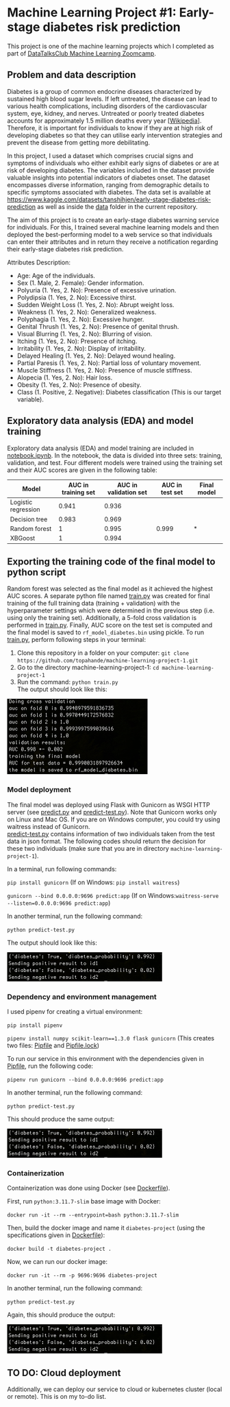 # Machine Learning Project #1: Early-stage diabetes risk prediction  
This project is one of the machine learning projects which I completed as part of [DataTalksClub Machine Learning Zoomcamp](https://github.com/DataTalksClub/machine-learning-zoomcamp). 

## Problem and data description 
Diabetes is a group of common endocrine diseases characterized by sustained high blood sugar levels. If left untreated, the disease can lead to various health complications, including disorders of the cardiovascular system, eye, kidney, and nerves. Untreated or poorly treated diabetes accounts for approximately 1.5 million deaths every year [[Wikipedia](https://en.wikipedia.org/wiki/Diabetes)]. Therefore, it is important for individuals to know if they are at high risk of developing diabetes so that they can utilise early intervention strategies and prevent the disease from getting more debilitating.  

In this project, I used a dataset which comprises crucial signs and symptoms of individuals who either exhibit early signs of diabetes or are at risk of developing diabetes. The variables included in the dataset provide valuable insights into potential indicators of diabetes onset. The dataset encompasses diverse information, ranging from demographic details to specific symptoms associated with diabetes. The data set is available at https://www.kaggle.com/datasets/tanshihjen/early-stage-diabetes-risk-prediction as well as inside the [data](https://github.com/topahande/machine-learning-project-1/tree/main/data) folder in the current repository.

The aim of this project is to create an early-stage diabetes warning service for individuals. For this, I trained several machine learning models and then deployed the best-performing model to a web service so that individuals can enter their attributes and in return they receive a notification regarding their early-stage diabetes risk prediction. 

Attributes Description:  

- Age: Age of the individuals.  
- Sex (1. Male, 2. Female): Gender information.  
- Polyuria (1. Yes, 2. No): Presence of excessive urination.  
- Polydipsia (1. Yes, 2. No): Excessive thirst.  
- Sudden Weight Loss (1. Yes, 2. No): Abrupt weight loss.  
- Weakness (1. Yes, 2. No): Generalized weakness.  
- Polyphagia (1. Yes, 2. No): Excessive hunger.  
- Genital Thrush (1. Yes, 2. No): Presence of genital thrush.  
- Visual Blurring (1. Yes, 2. No): Blurring of vision.  
- Itching (1. Yes, 2. No): Presence of itching.  
- Irritability (1. Yes, 2. No): Display of irritability.  
- Delayed Healing (1. Yes, 2. No): Delayed wound healing.  
- Partial Paresis (1. Yes, 2. No): Partial loss of voluntary movement.  
- Muscle Stiffness (1. Yes, 2. No): Presence of muscle stiffness.  
- Alopecia (1. Yes, 2. No): Hair loss.  
- Obesity (1. Yes, 2. No): Presence of obesity.  
- Class (1. Positive, 2. Negative): Diabetes classification (This is our target variable). 

## Exploratory data analysis (EDA) and model training  

Exploratory data analysis (EDA) and model training are included in [notebook.ipynb](https://github.com/topahande/machine-learning-project-1/blob/main/notebook.ipynb). In the notebook, the data is divided into three sets: training, validation, and test. Four different models were trained using the training set and their AUC scores are given in the following table:  

| Model | AUC in training set | AUC in validation set | AUC in test set | Final model |
| ----- | --------------------| --------------------- | --------------- | ----------- |
| Logistic regression | 0.941 | 0.936                 |                 |             |
| Decision tree       | 0.983 | 0.969                 |                 |             |
| Random forest       | 1     | 0.995                 | 0.999           |  *          |
| XBGoost             | 1     | 0.994                 |                 |             |

## Exporting the training code of the final model to python script

Random forest was selected as the final model as it achieved the highest AUC scores. A separate python file named [train.py](https://github.com/topahande/machine-learning-project-1/blob/main/train.py) was created for final training of the full training data (training + validation) with the hyperparameter settings which were determined in the previous step (i.e. using only the training set). Additionally, a 5-fold cross validation is performed in [train.py](https://github.com/topahande/machine-learning-project-1/blob/main/train.py). Finally, AUC score on the test set is computed and the final model is saved to ``rf_model_diabetes.bin`` using pickle. To run [train.py](https://github.com/topahande/machine-learning-project-1/blob/main/train.py), perform following steps in your terminal:

1) Clone this repository in a folder on your computer: ``git clone https://github.com/topahande/machine-learning-project-1.git``
2) Go to the directory machine-learning-project-1: ``cd machine-learning-project-1``
3) Run the command: ``python train.py``  
   The output should look like this:

![predict-test-output](https://github.com/topahande/machine-learning-project-1/blob/main/train_screenshot.png)

### Model deployment

The final model was deployed using Flask with Gunicorn as WSGI HTTP server (see [predict.py](https://github.com/topahande/machine-learning-project-1/blob/main/predict.py) and [predict-test.py](https://github.com/topahande/machine-learning-project-1/blob/main/predict-test.py)). Note that Gunicorn works only on Linux and Mac OS. If you are on Windows computer, you could try using waitress instead of Gunicorn.   
[predict-test.py](https://github.com/topahande/machine-learning-project-1/blob/main/predict-test.py) contains information of two individuals taken from the test data in json format. The following codes should return the decision for these two individuals (make sure that you are in directory ``machine-learning-project-1``).

In a terminal, run following commands:

``pip install gunicorn``  (If on Windows: ``pip install waitress``)

``gunicorn --bind 0.0.0.0:9696 predict:app`` (If on Windows:``waitress-serve --listen=0.0.0.0:9696 predict:app``)

In another  terminal, run the following command:  

``python predict-test.py``  

The output should look like this:

![predict-test-output](https://github.com/topahande/machine-learning-project-1/blob/main/predict_test_screenshot.png)

### Dependency and environment management  

I used pipenv for creating a virtual environment:  

``pip install pipenv``

``pipenv install numpy scikit-learn==1.3.0 flask gunicorn``  (This creates two files: [Pipfile](https://github.com/topahande/machine-learning-project-1/blob/main/Pipfile) and [Pipfile.lock](https://github.com/topahande/machine-learning-project-1/blob/main/Pipfile.lock))

To run our service in this environment with the dependencies given in [Pipfile](https://github.com/topahande/machine-learning-project-1/blob/main/Pipfile), run the following code:

``pipenv run gunicorn --bind 0.0.0.0:9696 predict:app``

In another  terminal, run the following command:  

``python predict-test.py``  

This should produce the same output:

![predict-test-output](https://github.com/topahande/machine-learning-project-1/blob/main/predict_test_screenshot.png)

### Containerization  

Containerization was done using Docker (see [Dockerfile](https://github.com/topahande/machine-learning-project-1/blob/main/Dockerfile)). 

First, run ``python:3.11.7-slim`` base image with Docker:  

``docker run -it --rm --entrypoint=bash python:3.11.7-slim``

Then, build the docker image and name it ``diabetes-project`` (using the specifications given in [Dockerfile](https://github.com/topahande/machine-learning-project-1/blob/main/Dockerfile)):  

``docker build -t diabetes-project .``  

Now, we can run our docker image:

``docker run -it --rm -p 9696:9696 diabetes-project``

In another  terminal, run the following command:  

``python predict-test.py`` 

Again, this should produce the output:

![predict-test-output](https://github.com/topahande/machine-learning-project-1/blob/main/predict_test_screenshot.png)

## TO DO: Cloud deployment 

Additionally, we can deploy our service to cloud or kubernetes cluster (local or remote). This is on my to-do list.









